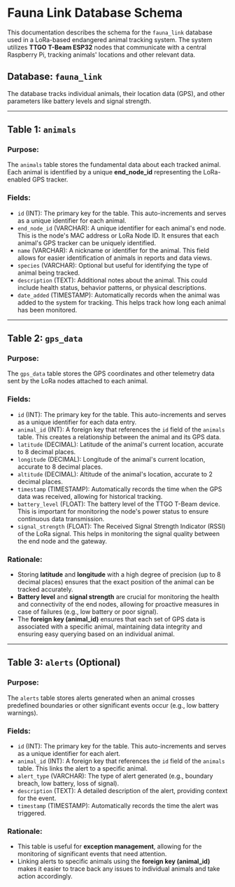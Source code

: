 # Fauna Link Database Schema

This documentation describes the schema for the `fauna_link` database used in a LoRa-based endangered animal tracking system. The system utilizes **TTGO T-Beam ESP32** nodes that communicate with a central Raspberry Pi, tracking animals' locations and other relevant data.

## Database: `fauna_link`

The database tracks individual animals, their location data (GPS), and other parameters like battery levels and signal strength. 

---

## Table 1: `animals`

### Purpose:
The `animals` table stores the fundamental data about each tracked animal. Each animal is identified by a unique **end_node_id** representing the LoRa-enabled GPS tracker.

### Fields:
- `id` (INT): The primary key for the table. This auto-increments and serves as a unique identifier for each animal.
- `end_node_id` (VARCHAR): A unique identifier for each animal's end node. This is the node's MAC address or LoRa Node ID. It ensures that each animal's GPS tracker can be uniquely identified.
- `name` (VARCHAR): A nickname or identifier for the animal. This field allows for easier identification of animals in reports and data views.
- `species` (VARCHAR): Optional but useful for identifying the type of animal being tracked.
- `description` (TEXT): Additional notes about the animal. This could include health status, behavior patterns, or physical descriptions.
- `date_added` (TIMESTAMP): Automatically records when the animal was added to the system for tracking. This helps track how long each animal has been monitored.

---

## Table 2: `gps_data`

### Purpose:
The `gps_data` table stores the GPS coordinates and other telemetry data sent by the LoRa nodes attached to each animal.

### Fields:
- `id` (INT): The primary key for the table. This auto-increments and serves as a unique identifier for each data entry.
- `animal_id` (INT): A foreign key that references the `id` field of the `animals` table. This creates a relationship between the animal and its GPS data.
- `latitude` (DECIMAL): Latitude of the animal's current location, accurate to 8 decimal places. 
- `longitude` (DECIMAL): Longitude of the animal's current location, accurate to 8 decimal places.
- `altitude` (DECIMAL): Altitude of the animal's location, accurate to 2 decimal places.
- `timestamp` (TIMESTAMP): Automatically records the time when the GPS data was received, allowing for historical tracking.
- `battery_level` (FLOAT): The battery level of the TTGO T-Beam device. This is important for monitoring the node's power status to ensure continuous data transmission.
- `signal_strength` (FLOAT): The Received Signal Strength Indicator (RSSI) of the LoRa signal. This helps in monitoring the signal quality between the end node and the gateway.

### Rationale:
- Storing **latitude** and **longitude** with a high degree of precision (up to 8 decimal places) ensures that the exact position of the animal can be tracked accurately.
- **Battery level** and **signal strength** are crucial for monitoring the health and connectivity of the end nodes, allowing for proactive measures in case of failures (e.g., low battery or poor signal).
- The **foreign key (animal_id)** ensures that each set of GPS data is associated with a specific animal, maintaining data integrity and ensuring easy querying based on an individual animal.

---

## Table 3: `alerts` (Optional)

### Purpose:
The `alerts` table stores alerts generated when an animal crosses predefined boundaries or other significant events occur (e.g., low battery warnings).

### Fields:
- `id` (INT): The primary key for the table. This auto-increments and serves as a unique identifier for each alert.
- `animal_id` (INT): A foreign key that references the `id` field of the `animals` table. This links the alert to a specific animal.
- `alert_type` (VARCHAR): The type of alert generated (e.g., boundary breach, low battery, loss of signal).
- `description` (TEXT): A detailed description of the alert, providing context for the event.
- `timestamp` (TIMESTAMP): Automatically records the time the alert was triggered.

### Rationale:
- This table is useful for **exception management**, allowing for the monitoring of significant events that need attention.
- Linking alerts to specific animals using the **foreign key (animal_id)** makes it easier to trace back any issues to individual animals and take action accordingly.
